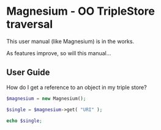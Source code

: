 Magnesium - OO TripleStore traversal
=========

This user manual (like Magnesium) is in the works.

As features improve, so will this manual...

User Guide
---------

How do I get a reference to an object in my triple store?
```php
$magnesium = new Magnesium();

$single = $magnesium->get( "URI" );

echo $single;
```